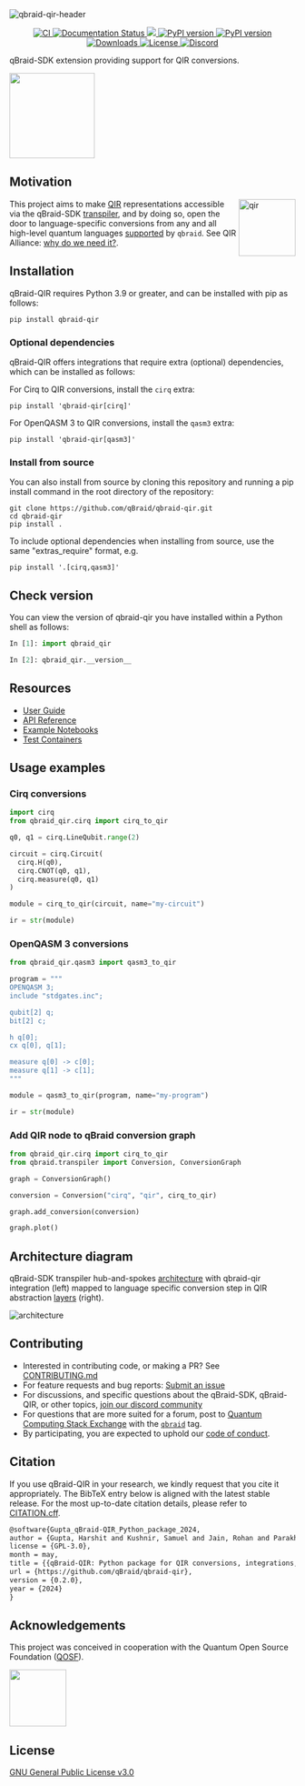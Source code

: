 <img width="full" alt="qbraid-qir-header" src="https://github.com/qBraid/qbraid-qir/assets/46977852/39f921ae-c4bf-442a-b059-6b21abd2ae50">

<p align='center'>
  <a href='https://github.com/qBraid/qbraid-qir/actions/workflows/main.yml'>
      <img src='https://github.com/qBraid/qbraid-qir/actions/workflows/main.yml/badge.svg' alt='CI'>
  </a>
  <!-- <a href="https://codecov.io/gh/qBraid/qbraid-qir" >
    <img src="https://codecov.io/gh/qBraid/qbraid-qir/graph/badge.svg?token=GUQ3EN8DGI"/>
  </a> -->
  <a href='https://docs.qbraid.com/projects/qir/en/latest/?badge=latest'>
    <img src='https://readthedocs.com/projects/qbraid-qbraid-qir/badge/?version=latest&token=7656ee72b7a66dec6d78dda911ce808676dca55c3e86702d5e97191badfdf19c' alt='Documentation Status'/>
  </a>
  <a href="https://codecov.io/gh/qBraid/qbraid-qir">
    <img src="https://codecov.io/gh/qBraid/qbraid-qir/graph/badge.svg?token=GUQ3EN8DGI"/>
  </a>
  <a href="https://pypi.org/project/qbraid-qir/">
    <img src="https://img.shields.io/pypi/v/qbraid-qir.svg?color=blue" alt="PyPI version"/>
  </a>
  <a href="https://pypi.org/project/qbraid-qir/">
    <img src="https://img.shields.io/pypi/pyversions/qbraid-qir.svg?color=blue" alt="PyPI version"/>
  </a>
  <a href="https://pepy.tech/project/qbraid-qir">
    <img src="https://static.pepy.tech/badge/qbraid-qir" alt="Downloads"/>
  </a>
  <a href='https://www.gnu.org/licenses/gpl-3.0.html'>
    <img src='https://img.shields.io/github/license/qBraid/qbraid.svg' alt='License'/>
  </a>
  <a href='https://discord.gg/TPBU2sa8Et'>
    <img src="https://img.shields.io/badge/Discord-%235865F2.svg?logo=discord&logoColor=white" alt="Discord"/>
  </a>
</p>

qBraid-SDK extension providing support for QIR conversions.

[<img src="https://qbraid-static.s3.amazonaws.com/logos/Launch_on_qBraid_white.png" width="150">](https://account.qbraid.com?gitHubUrl=https://github.com/qBraid/qbraid-qir.git)

## Motivation

<img align="right" width="100" alt="qir" src="https://qbraid-static.s3.amazonaws.com/logos/qir.png">

This project aims to make [QIR](https://www.qir-alliance.org/) representations accessible via the qBraid-SDK [transpiler](#architecture-diagram), and by doing so, open the door to language-specific conversions from any and all high-level quantum languages [supported](https://docs.qbraid.com/en/latest/sdk/overview.html#supported-frontends) by `qbraid`. See QIR Alliance: [why do we need it?](https://www.qir-alliance.org/qir-book/concepts/why-do-we-need.html).

## Installation

qBraid-QIR requires Python 3.9 or greater, and can be installed with pip as follows:

```shell
pip install qbraid-qir
```

### Optional dependencies

qBraid-QIR offers integrations that require extra (optional) dependencies, which can be installed as follows:

For Cirq to QIR conversions, install the `cirq` extra:

```shell
pip install 'qbraid-qir[cirq]'
```

For OpenQASM 3 to QIR conversions, install the `qasm3` extra:

```shell
pip install 'qbraid-qir[qasm3]'
```

### Install from source

You can also install from source by cloning this repository and running a pip install command
in the root directory of the repository:

```shell
git clone https://github.com/qBraid/qbraid-qir.git
cd qbraid-qir
pip install .
```

To include optional dependencies when installing from source, use the same "extras_require" format, e.g.

```shell
pip install '.[cirq,qasm3]'
```

## Check version

You can view the version of qbraid-qir you have installed within a Python shell as follows:

```python
In [1]: import qbraid_qir

In [2]: qbraid_qir.__version__
```

## Resources

- [User Guide](https://docs.qbraid.com/projects/qir/)
- [API Reference](https://docs.qbraid.com/projects/qir/en/latest/api/qbraid_qir.html)
- [Example Notebooks](examples)
- [Test Containers](test-containers)

## Usage examples

### Cirq conversions

```python
import cirq
from qbraid_qir.cirq import cirq_to_qir

q0, q1 = cirq.LineQubit.range(2)

circuit = cirq.Circuit(
  cirq.H(q0),
  cirq.CNOT(q0, q1),
  cirq.measure(q0, q1)
)

module = cirq_to_qir(circuit, name="my-circuit")

ir = str(module)
```

### OpenQASM 3 conversions

```python
from qbraid_qir.qasm3 import qasm3_to_qir

program = """
OPENQASM 3;
include "stdgates.inc";

qubit[2] q;
bit[2] c;

h q[0];
cx q[0], q[1];

measure q[0] -> c[0];
measure q[1] -> c[1];
"""

module = qasm3_to_qir(program, name="my-program")

ir = str(module)
```

### Add QIR node to qBraid conversion graph

```python
from qbraid_qir.cirq import cirq_to_qir
from qbraid.transpiler import Conversion, ConversionGraph

graph = ConversionGraph()

conversion = Conversion("cirq", "qir", cirq_to_qir)

graph.add_conversion(conversion)

graph.plot()
```

## Architecture diagram

qBraid-SDK transpiler hub-and-spokes [architecture](https://docs.qbraid.com/en/latest/sdk/transpiler.html#architecture) with qbraid-qir integration (left) mapped to language specific conversion step in QIR abstraction [layers](https://www.qir-alliance.org/qir-book/concepts/why-do-we-need.html) (right).

<img width="full" alt="architecture" src="https://github.com/qBraid/qbraid-qir/assets/46977852/36644614-2715-4f08-8a8c-8a2e61aebf38">

## Contributing

- Interested in contributing code, or making a PR? See
  [CONTRIBUTING.md](CONTRIBUTING.md)
- For feature requests and bug reports:
  [Submit an issue](https://github.com/qBraid/qbraid-qir/issues)
- For discussions, and specific questions about the qBraid-SDK, qBraid-QIR, or
  other topics, [join our discord community](https://discord.gg/TPBU2sa8Et)
- For questions that are more suited for a forum, post to
  [Quantum Computing Stack Exchange](https://quantumcomputing.stackexchange.com/)
  with the [`qbraid`](https://quantumcomputing.stackexchange.com/questions/tagged/qbraid) tag.
- By participating, you are expected to uphold our [code of conduct](CODE_OF_CONDUCT).

## Citation

If you use qBraid-QIR in your research, we kindly request that you cite it appropriately.
The BibTeX entry below is aligned with the latest stable release. For the most up-to-date
citation details, please refer to [CITATION.cff](CITATION.cff).

```tex
@software{Gupta_qBraid-QIR_Python_package_2024,
author = {Gupta, Harshit and Kushnir, Samuel and Jain, Rohan and Parakh, Priyansh and Hill, Ryan James},
license = {GPL-3.0},
month = may,
title = {{qBraid-QIR: Python package for QIR conversions, integrations, and utilities.}},
url = {https://github.com/qBraid/qbraid-qir},
version = {0.2.0},
year = {2024}
}
```

## Acknowledgements

This project was conceived in cooperation with the Quantum Open Source Foundation ([QOSF](https://qosf.org/)).

<a href="https://qosf.org/"><img src="https://qbraid-static.s3.amazonaws.com/logos/qosf.png" width="100px" style="vertical-align: middle;" /></a>

## License

[GNU General Public License v3.0](LICENSE)
